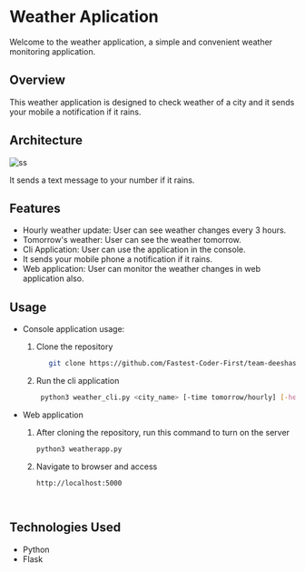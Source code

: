 # Weather Aplication

Welcome to the weather application, a simple and convenient weather monitoring application.

## Overview

This weather application is designed to check weather of a city and it sends your mobile a notification if it rains.

## Architecture

![ss](https://github.com/Fastest-Coder-First/team-deeshash/assets/86907177/99969d70-3678-4751-be3d-606bcfad8c80)

It sends a text message to your number if it rains.

## Features

- Hourly weather update: User can see weather changes every 3 hours.
- Tomorrow's weather: User can see the weather tomorrow.
- Cli Application: User can use the application in the console.
- It sends your mobile phone a notification if it rains.
- Web application: User can monitor the weather changes in web application also.

## Usage

- Console application usage:

  1. Clone the repository

     ```bash
        git clone https://github.com/Fastest-Coder-First/team-deeshash/

  2. Run the cli application

      ```bash
       python3 weather_cli.py <city_name> [-time tomorrow/hourly] [-help]

- Web application

  1. After cloning the repository, run this command to turn on the server

     ``` bash
     python3 weatherapp.py

  2. Navigate to browser and access

     ```bash
     http://localhost:5000




## Technologies Used

- Python
- Flask
  
